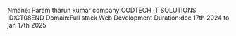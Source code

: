 Nmane: Param tharun kumar
company:CODTECH IT SOLUTIONS
ID:CT08END
Domain:Full stack Web Development
Duration:dec 17th 2024 to jan 17th 2025
